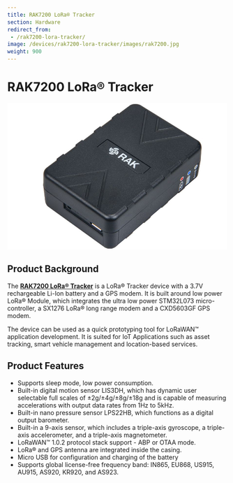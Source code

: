 ```yaml
---
title: RAK7200 LoRa® Tracker
section: Hardware
redirect_from:
 - /rak7200-lora-tracker/
image: /devices/rak7200-lora-tracker/images/rak7200.jpg
weight: 900
---
```

# RAK7200 LoRa® Tracker

![Figure 1: RAK7200 LoRa® Tracker](images/rak7200.jpg)

## Product Background

The [**RAK7200 LoRa® Tracker**](https://store.rakwireless.com/products/rak7200-lora-tracker) is a LoRa® Tracker device with a 3.7V rechargeable Li-Ion battery and a GPS modem. It is built around low power LoRa® Module, which integrates the ultra low power STM32L073 micro-controller, a SX1276 LoRa® long range modem and a CXD5603GF GPS modem.

The device can be used as a quick prototyping tool for LoRaWAN™ application development. It is suited for IoT Applications such as asset tracking, smart vehicle management and location-based services.

## Product Features
* Supports sleep mode, low power consumption.  
* Built-in digital motion sensor LIS3DH, which has dynamic user selectable full scales of ±2g/±4g/±8g/±18g and is capable of measuring accelerations with output data rates from 1Hz to 5kHz.
* Built-in nano pressure sensor LPS22HB, which functions as a digital output barometer.
* Built-in a 9-axis sensor, which includes a triple-axis gyroscope, a triple-axis accelerometer, and a triple-axis magnetometer.
* LoRaWAN™ 1.0.2 protocol stack support - ABP or OTAA mode.
* LoRa® and GPS antenna are integrated inside the casing.
* Micro USB for configuration and charging of the battery
* Supports global license-free frequency band: IN865, EU868, US915, AU915, AS920, KR920, and AS923.
